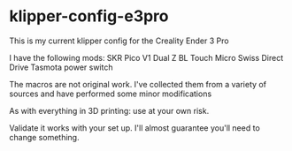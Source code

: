 # klipper-config-e3pro

This is my current klipper config for the Creality Ender 3 Pro

I have the following mods:
SKR Pico V1
Dual Z
BL Touch
Micro Swiss Direct Drive
Tasmota power switch

The macros are not original work.  I've collected them from a variety of sources and have performed some minor modifications 

As with everything in 3D printing:  use at your own risk.

Validate it works with your set up. I'll almost guarantee you'll need to change something.
